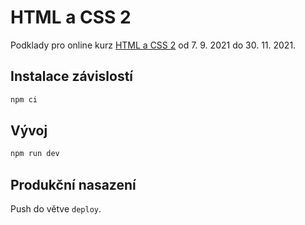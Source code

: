 # HTML a CSS 2

Podklady pro online kurz [HTML a CSS 2](https://www.czechitas.cz/kurzy/html-a-css-2) od 7. 9. 2021 do 30. 11. 2021.

## Instalace závislostí

```sh
npm ci
```

## Vývoj

```sh
npm run dev
```

## Produkční nasazení

Push do větve `deploy`.
